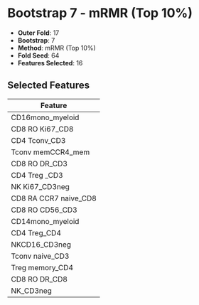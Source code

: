 # Bootstrap 7 - mRMR (Top 10%)

- **Outer Fold**: 17
- **Bootstrap**: 7
- **Method**: mRMR (Top 10%)
- **Fold Seed**: 64
- **Features Selected**: 16

## Selected Features

| Feature |
|---------|
| CD16mono_myeloid |
| CD8 RO Ki67_CD8 |
| CD4 Tconv_CD3 |
| Tconv memCCR4_mem |
| CD8 RO DR_CD3 |
| CD4 Treg _CD3 |
| NK Ki67_CD3neg |
| CD8 RA CCR7 naive_CD8 |
| CD8 RO CD56_CD3 |
| CD14mono_myeloid |
| CD4 Treg_CD4 |
| NKCD16_CD3neg |
| Tconv naive_CD3 |
| Treg memory_CD4 |
| CD8 RO DR_CD8 |
| NK_CD3neg |
